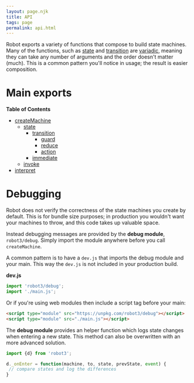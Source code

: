 ```yaml
---
layout: page.njk
title: API
tags: page
permalink: api.html
---
```


Robot exports a variety of functions that compose to build state machines. Many of the functions, such as [state](#state) and [transition](#transition) are [variadic](https://en.wikipedia.org/wiki/Variadic_function), meaning they can take any number of arguments and the order doesn't matter (much). This is a common pattern you'll notice in usage; the result is easier composition.

# Main exports

__Table of Contents__

* [createMachine](./api/createMachine.html)
  * [state](./api/state.html)
    * [transition](./api/transition.html)
      * [guard](./api/guard.html)
      * [reduce](./api/reduce.html)
      * [action](./api/action.html)
    * [immediate](./api/immediate.html)
  * [invoke](./api/invoke.html)
* [interpret](./api/interpret.html)

# Debugging

Robot does not verify the correctness of the state machines you create by default. This is for bundle size purposes; in production you wouldn't want your machines to throw, and this code takes up valuable space.

Instead debugging messages are provided by the __debug module__, `robot3/debug`. Simply import the module anywhere before you call `createMachine`.

A common pattern is to have a `dev.js` that imports the debug module and your main. This way the `dev.js` is not included in your production build.

__dev.js__

```js
import 'robot3/debug';
import './main.js';
```

Or if you're using web modules then include a script tag before your main:

```html
<script type="module" src="https://unpkg.com/robot3/debug"></script>
<script type="module" src="./main.js"></script>
```

The __debug module__ provides an helper function which logs state changes when entering a new state. This method can also be overwritten with an more advanced solution.

```js
import {d} from 'robot3';

d._onEnter = function(machine, to, state, prevState, event) {
 // compare states and log the differences
}
```
